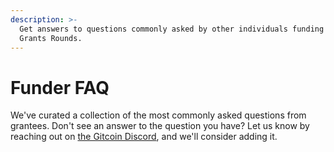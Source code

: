 ```yaml
---
description: >-
  Get answers to questions commonly asked by other individuals funding our
  Grants Rounds.
---
```


# Funder FAQ

We've curated a collection of the most commonly asked questions from grantees. Don't see an answer to the question you have? Let us know by reaching out on [the Gitcoin Discord](https://discord.com/invite/b5PEjyVFXT), and we'll consider adding it.
